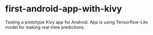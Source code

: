# first-android-app-with-kivy
Testing a prototype Kivy app for Android. App is using Tensorflow-Lite model for making real-time predictions.
